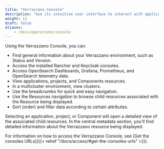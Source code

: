 ```yaml
---
title: "Verrazzano Console"
description: "Use its intuitive user interface to interact with applications and configurations in your Verrazzano environment."
weight: 11
draft: false
aliases:
    - /docs/operations/console
---
```



Using the Verrazzano Console, you can:
- Find general information about your Verrazzano environment, such as Status and Version.
- Access the installed Rancher and Keycloak consoles.
- Access OpenSearch Dashboards, Grafana, Prometheus, and OpenSearch telemetry data.
- View applications, projects, and Components resources.
- In a multicluster environment, view clusters.
- Use the breadcrumbs for quick and easy navigation.
- Use the Resources navigation to browse child resources associated with the Resource being displayed.
- Sort (order) and filter data according to certain attributes.


Selecting an application, project, or Component will open a detailed view of the associated child resources.
In the central metadata section, you'll find detailed information about the Verrazzano resource being displayed.

For information on how to access the Verrazzano Console, see [Get the consoles URLs]({{< relref "/docs/access/#get-the-consoles-urls" >}}).

